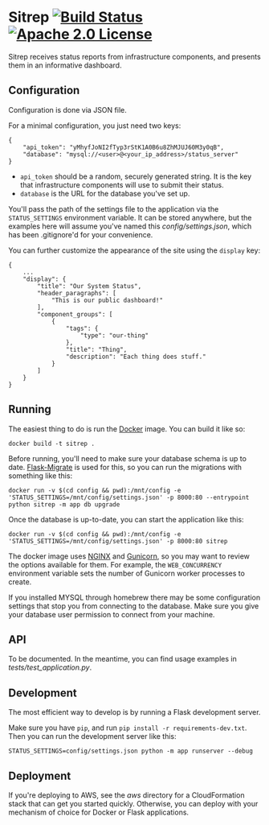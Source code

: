 Sitrep [![Build Status](https://travis-ci.org/bittorrent/sitrep.svg?branch=master)](https://travis-ci.org/bittorrent/sitrep) [![Apache 2.0 License](https://img.shields.io/badge/license-Apache%202.0-blue.svg)](https://raw.githubusercontent.com/bittorrent/sitrep/master/LICENSE)
==

Sitrep receives status reports from infrastructure components, and presents them in an informative dashboard.

Configuration
--

Configuration is done via JSON file.

For a minimal configuration, you just need two keys:

```
{
    "api_token": "yMhyfJoNI2fTyp3rStK1A0B6u8ZhMJUJ60M3y0qB",
    "database": "mysql://<user>@<your_ip_address>/status_server"
}
```

* `api_token` should be a random, securely generated string. It is the key that infrastructure components will use to submit their status.
* `database` is the URL for the database you've set up.

You'll pass the path of the settings file to the application via the `STATUS_SETTINGS` environment variable. It can be stored anywhere, but the examples here will assume you've named this *config/settings.json*, which has been .gitignore'd for your convenience.

You can further customize the appearance of the site using the `display` key:

```
{
    ...
    "display": {
        "title": "Our System Status",
        "header_paragraphs": [
            "This is our public dashboard!"
        ],
        "component_groups": [
            {
                "tags": {
                    "type": "our-thing"
                },
                "title": "Thing",
                "description": "Each thing does stuff."
            }
        ]
    }
}
```

Running
--

The easiest thing to do is run the [Docker](https://www.docker.com/) image. You can build it like so:

`docker build -t sitrep .`

Before running, you'll need to make sure your database schema is up to date. [Flask-Migrate](https://flask-migrate.readthedocs.io/en/latest/) is used for this, so you can run the migrations with something like this:

`docker run -v $(cd config && pwd):/mnt/config -e 'STATUS_SETTINGS=/mnt/config/settings.json' -p 8000:80 --entrypoint python sitrep -m app db upgrade`

Once the database is up-to-date, you can start the application like this:

`docker run -v $(cd config && pwd):/mnt/config -e 'STATUS_SETTINGS=/mnt/config/settings.json' -p 8000:80 sitrep`

The docker image uses [NGINX](https://www.nginx.com/) and [Gunicorn](http://gunicorn.org/), so you may want to review the options available for them. For example, the `WEB_CONCURRENCY` environment variable sets the number of Gunicorn worker processes to create.

If you installed MYSQL through homebrew there may be some configuration settings that stop you from connecting to the database. Make sure you give your database user permission to connect from your machine.

API
--

To be documented. In the meantime, you can find usage examples in *tests/test_application.py*.

Development
--

The most efficient way to develop is by running a Flask development server.

Make sure you have `pip`, and run `pip install -r requirements-dev.txt`. Then you can run the development server like this:

`STATUS_SETTINGS=config/settings.json python -m app runserver --debug`

Deployment
--

If you're deploying to AWS, see the *aws* directory for a CloudFormation stack that can get you started quickly. Otherwise, you can deploy with your mechanism of choice for Docker or Flask applications.




